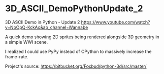 # 3D_ASCII_DemoPythonUpdate_2

3D ASCII Demo in Python - Update 2
https://www.youtube.com/watch?v=NoOpQ-KckAc&ab_channel=Wannabe

A quick demo showing 2D sprites being rendered alongside 3D geometry in a simple WWI scene.

I realized I could use PyPy instead of CPython to massively increase the frame-rate.

Project's source: https://bitbucket.org/Foxbud/python-3d/src/master/
